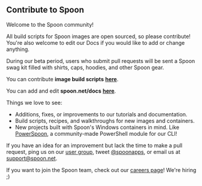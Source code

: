 ## Contribute to Spoon

Welcome to the Spoon community!

All build scripts for Spoon images are open sourced, so please contribute! You're also welcome to edit our Docs if you would like to add or change anything.

During our beta period, users who submit pull requests will be sent a Spoon swag kit filled with shirts, caps, hoodies, and other Spoon gear.

You can contribute **image build scripts** [**here**](https://github.com/spoonapps/spoonme).

You can add and edit **spoon.net/docs** [**here**](https://github.com/spoonapps/docs).

Things we love to see:

- Additions, fixes, or improvements to our tutorials and documentation.
- Build scripts, recipes, and walkthroughs for new images and containers.
- New projects built with Spoon's Windows containers in mind. Like [PowerSpoon](https://github.com/spoonapps/powerspoon), a community-made PowerShell module for our CLI!

If you have an idea for an improvement but lack the time to make a pull request, ping us on our [user group](https://groups.google.com/forum/#!forum/spoon-users), tweet [@spoonapps](http://twitter.com/spoonapps), or email us at [support@spoon.net](mailto:support@spoon.net).

If you want to join the Spoon team, check out our [careers page](/careers)! We're hiring ;)